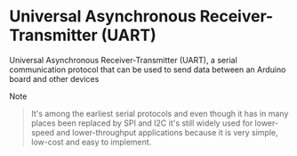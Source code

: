 # Universal Asynchronous Receiver-Transmitter (UART)
 Universal Asynchronous Receiver-Transmitter (UART), a serial communication protocol that can be used to send data between an Arduino board and other devices

 > [!NOTE]
 
 >  It's among the earliest serial protocols and even though it has in many places been replaced by SPI and I2C it's still widely used for lower-speed and lower-throughput applications because it is very simple, low-cost and easy to implement.

